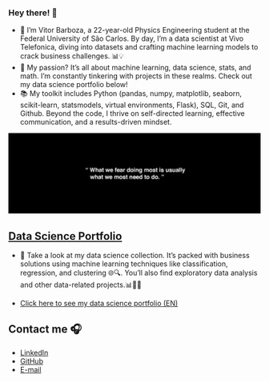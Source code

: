 ### Hey there! 🌟

+ 👋 I’m Vitor Barboza, a 22-year-old Physics Engineering student at the Federal University of São Carlos. By day, I’m a data scientist at Vivo Telefonica, diving into datasets and crafting machine learning models to crack business challenges. 📊💡
+ 🚀 My passion? It’s all about machine learning, data science, stats, and math. I’m constantly tinkering with projects in these realms. Check out my data science portfolio below!
+ 📚 My toolkit includes Python (pandas, numpy, matplotlib, seaborn, scikit-learn, statsmodels, virtual environments, Flask), SQL, Git, and Github. Beyond the code, I thrive on self-directed learning, effective communication, and a results-driven mindset.

<img src="https://github.com/vitorsbarboza/vitorsbarboza/blob/main/images/github-image-.jpg">

## [**Data Science Portfolio**](https://github.com/vitorsbarboza/data-science-portfolio)


* 🚀 Take a look at my data science collection. It’s packed with business solutions using machine learning techniques like classification, regression, and clustering 🌐🔍. You’ll also find exploratory data analysis and other data-related projects.📊🕵️‍♂️
  
* [Click here to see my data science portfolio (EN)](https://github.com/vitorsbarboza/data-science-portfolio)


## Contact me :headphones:
* [LinkedIn](https://www.linkedin.com/in/vitorsbarboza/)  
* [GitHub](https://github.com/vitorsbarboza)
* [E-mail](vitorsb2012@gmail.com)
